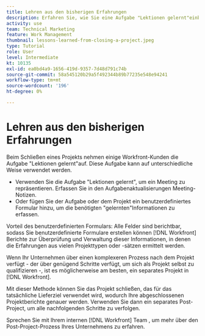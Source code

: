 ```yaml
---
title: Lehren aus den bisherigen Erfahrungen
description: Erfahren Sie, wie Sie eine Aufgabe "Lektionen gelernt"einbeziehen können, um zu ermitteln, was gut gelaufen ist und was beim nächsten Mal verbessert werden kann.
activity: use
team: Technical Marketing
feature: Work Management
thumbnail: lessons-learned-from-closing-a-project.jpeg
type: Tutorial
role: User
level: Intermediate
kt: 10135
exl-id: ea0bd4a9-1656-419d-9357-7d48d791c74b
source-git-commit: 58a545120b29a5f492344b89b77235e548e94241
workflow-type: tm+mt
source-wordcount: '196'
ht-degree: 0%

---
```


# Lehren aus den bisherigen Erfahrungen

Beim Schließen eines Projekts nehmen einige Workfront-Kunden die Aufgabe &quot;Lektionen gelernt&quot;auf. Diese Aufgabe kann auf unterschiedliche Weise verwendet werden.

* Verwenden Sie die Aufgabe &quot;Lektionen gelernt&quot;, um ein Meeting zu repräsentieren. Erfassen Sie in den Aufgabenaktualisierungen Meeting-Notizen.
* Oder fügen Sie der Aufgabe oder dem Projekt ein benutzerdefiniertes Formular hinzu, um die benötigten &quot;gelernten&quot;Informationen zu erfassen.

Vorteil des benutzerdefinierten Formulars: Alle Felder sind berichtbar, sodass Sie benutzerdefinierte Formulare erstellen können [!DNL Workfront] Berichte zur Überprüfung und Verwaltung dieser Informationen, in denen die Erfahrungen aus vielen Projekttypen oder -sätzen ermittelt werden.

Wenn Ihr Unternehmen über einen komplexeren Prozess nach dem Projekt verfügt - der über genügend Schritte verfügt, um sich als Projekt selbst zu qualifizieren -, ist es möglicherweise am besten, ein separates Projekt in [!DNL Workfront].

Mit dieser Methode können Sie das Projekt schließen, das für das tatsächliche Lieferziel verwendet wird, wodurch Ihre abgeschlossenen Projektberichte genauer werden. Verwenden Sie dann ein separates Post-Project, um alle nachfolgenden Schritte zu verfolgen.

Sprechen Sie mit Ihrem internen [!DNL Workfront] Team , um mehr über den Post-Project-Prozess Ihres Unternehmens zu erfahren.
